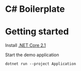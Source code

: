 # C# Boilerplate

# Getting started

Install [.NET Core 2.1](https://dotnet.microsoft.com/download)

Start the demo application

```
dotnet run --project Application
```